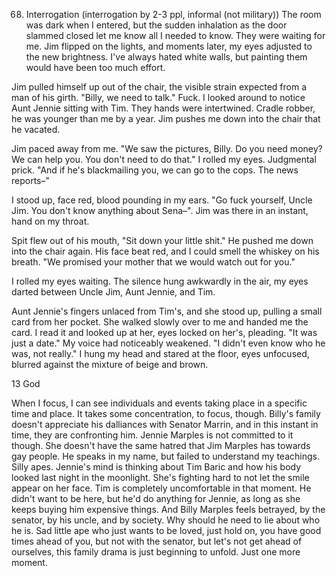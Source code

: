 68. Interrogation
(interrogation by 2-3 ppl, informal (not military))
The room was dark when I entered, but the sudden inhalation as the door slammed closed let me know all I needed to know.  They were waiting for me.  Jim flipped on the lights, and moments later, my eyes adjusted to the new brightness.  I've always hated white walls, but painting them would have been too much effort.

Jim pulled himself up out of the chair, the visible strain expected from a man of his girth.  "Billy, we need to talk."  Fuck.  I looked around to notice Aunt Jennie sitting with Tim.  They hands were intertwined. Cradle robber, he was younger than me by a year.  Jim pushes me down into the chair that he vacated.

Jim paced away from me. "We saw the pictures, Billy.  Do you need money?  We can help you.  You don't need to do that."  I rolled my eyes.  Judgmental prick. "And if he's blackmailing you, we can go to the cops.  The news reports–"

I stood up, face red, blood pounding in my ears. "Go fuck yourself, Uncle Jim. You don't know anything about Sena–".  Jim was there in an instant, hand on my throat.

Spit flew out of his mouth, "Sit down your little shit." He pushed me down into the chair again.  His face beat red, and I could smell the whiskey on his breath. "We promised your mother that we would watch out for you."

I rolled my eyes waiting.  The silence hung awkwardly in the air, my eyes darted between Uncle Jim, Aunt Jennie, and Tim.

Aunt Jennie's fingers unlaced from Tim's, and she stood up, pulling a small card from her pocket.  She walked slowly over to me and handed me the card.  I read it and looked up at her, eyes locked on her's, pleading.  "It was just a date."  My voice had noticeably weakened.  "I didn't even know who he was, not really."  I hung my head and stared at the floor, eyes unfocused, blurred against the mixture of beige and brown.

13 God

When I focus, I can see individuals and events taking place in a specific time and place. It takes some concentration, to focus, though. Billy's family doesn't appreciate his dalliances with Senator Marrin, and in this instant in time, they are confronting him. Jennie Marples is not committed to it though.  She doesn't have the same hatred that Jim Marples has towards gay people. He speaks in my name, but failed to understand my teachings. Silly apes.  Jennie's mind is thinking about Tim Baric and how his body looked last night in the moonlight. She's fighting hard to not let the smile appear on her face.  Tim is completely uncomfortable in that moment.  He didn't want to be here, but he'd do anything for Jennie, as long as she keeps buying him expensive things. And Billy Marples feels betrayed, by the senator, by his uncle, and by society.  Why should he need to lie about who he is. Sad little ape who just wants to be loved, just hold on, you have good times ahead of you, but not with the senator, but let's not get ahead of ourselves, this family drama is just beginning to unfold. Just one more moment.